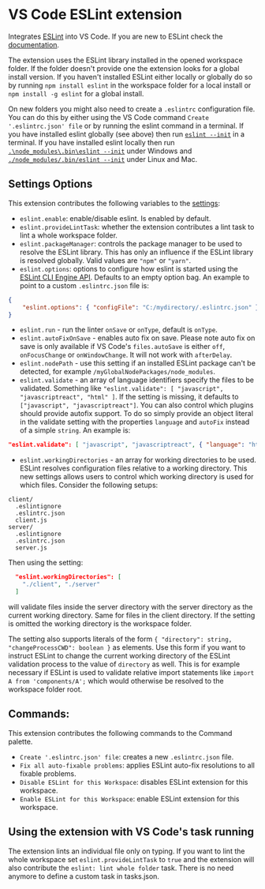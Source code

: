 # VS Code ESLint extension

Integrates [ESLint](http://eslint.org/) into VS Code. If you are new to ESLint check the [documentation](http://eslint.org/).

The extension uses the ESLint library installed in the opened workspace folder. If the folder doesn't provide one the extension looks for a global install version. If you haven't installed ESLint either locally or globally do so by running `npm install eslint` in the workspace folder for a local install or `npm install -g eslint` for a global install.

On new folders you might also need to create a `.eslintrc` configuration file. You can do this by either using the VS Code command `Create '.eslintrc.json' file` or by running the eslint command in a terminal. If you have installed eslint globally (see above) then run [`eslint --init`](http://eslint.org/docs/user-guide/command-line-interface) in a terminal. If you have installed eslint locally then run [`.\node_modules\.bin\eslint --init`](http://eslint.org/docs/user-guide/command-line-interface) under Windows and [`./node_modules/.bin/eslint --init`](http://eslint.org/docs/user-guide/command-line-interface) under Linux and Mac.

## Settings Options

This extension contributes the following variables to the [settings](https://code.visualstudio.com/docs/customization/userandworkspace):

- `eslint.enable`: enable/disable eslint. Is enabled by default.
- `eslint.provideLintTask`: whether the extension contributes a lint task to lint a whole workspace folder.
- `eslint.packageManager`: controls the package manager to be used to resolve the ESLint library. This has only an influence if the ESLint library is resolved globally. Valid values are `"npm"` or `"yarn"`.
- `eslint.options`: options to configure how eslint is started using the [ESLint CLI Engine API](http://eslint.org/docs/developer-guide/nodejs-api#cliengine). Defaults to an empty option bag.
  An example to point to a custom `.eslintrc.json` file is:
```json
{
	"eslint.options": { "configFile": "C:/mydirectory/.eslintrc.json" }
}
```
- `eslint.run` - run the linter `onSave` or `onType`, default is `onType`.
- `eslint.autoFixOnSave` - enables auto fix on save. Please note auto fix on save is only available if VS Code's `files.autoSave` is either `off`, `onFocusChange` or `onWindowChange`. It will not work with `afterDelay`.
- `eslint.nodePath` - use this setting if an installed ESLint package can't be detected, for example `/myGlobalNodePackages/node_modules`.
- `eslint.validate` - an array of language identifiers specify the files to be validated. Something like `"eslint.validate": [ "javascript", "javascriptreact", "html" ]`. If the setting is missing, it defaults to `["javascript", "javascriptreact"]`. You can also control which plugins should provide autofix support. To do so simply provide an object literal in the validate setting with the properties `language` and `autoFix` instead of a simple `string`. An example is:
```json
"eslint.validate": [ "javascript", "javascriptreact", { "language": "html", "autoFix": true } ]
```

- `eslint.workingDirectories` - an array for working directories to be used. ESLint resolves configuration files relative to a working directory. This new settings allows users to control which working directory is used for which files. Consider the following setups:
```
client/
  .eslintignore
  .eslintrc.json
  client.js
server/
  .eslintignore
  .eslintrc.json
  server.js
```
Then using the setting:
```json
  "eslint.workingDirectories": [
    "./client", "./server"
  ]
```
will validate files inside the server directory with the server directory as the current working directory. Same for files in the client directory. If the setting is omitted the working directory is the workspace folder.

The setting also supports literals of the form `{ "directory": string, "changeProcessCWD": boolean }` as elements. Use this form if you want to instruct ESLint to change the current working directory of the ESLint validation process to the value of `directory` as well. This is for example necessary if ESLint is used to validate relative import statements like `import A from 'components/A';` which would otherwise be resolved to the workspace folder root.

## Commands:

This extension contributes the following commands to the Command palette.

- `Create '.eslintrc.json' file`: creates a new `.eslintrc.json` file.
- `Fix all auto-fixable problems`: applies ESLint auto-fix resolutions to all fixable problems.
- `Disable ESLint for this Workspace`: disables ESLint extension for this workspace.
- `Enable ESLint for this Workspace`: enable ESLint extension for this workspace.

## Using the extension with VS Code's task running

The extension lints an individual file only on typing. If you want to lint the whole workspace set `eslint.provideLintTask` to `true` and the extension will also contribute the `eslint: lint whole folder` task. There is no need anymore to define a custom task in tasks.json.
